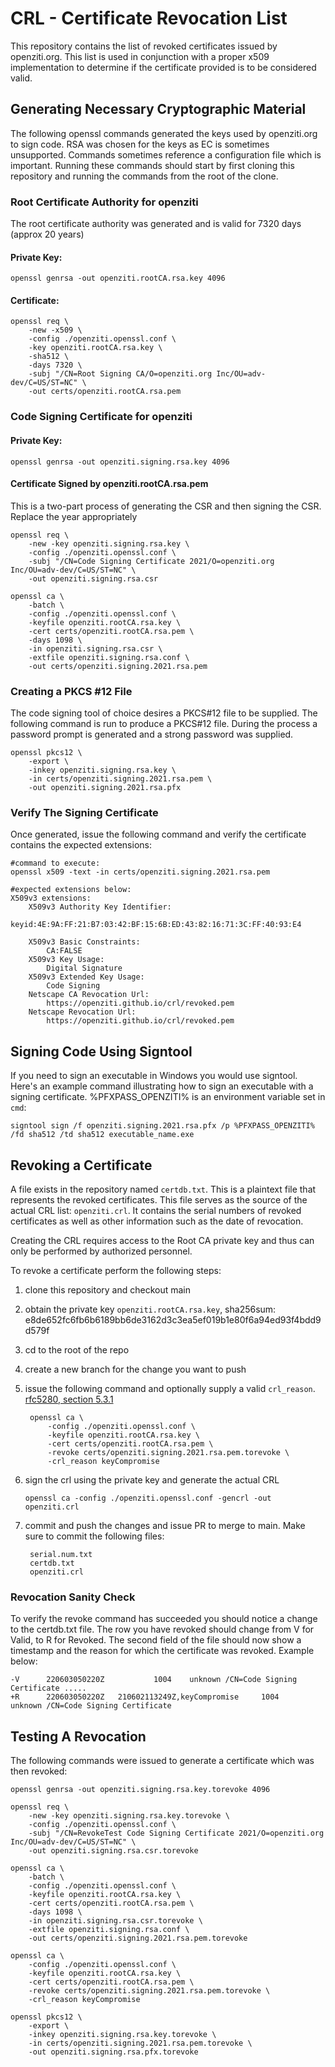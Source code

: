 # CRL - Certificate Revocation List

This repository contains the list of revoked certificates issued by openziti.org. This list is used
in conjunction with a proper x509 implementation to determine if the certificate provided is to be
considered valid.

## Generating Necessary Cryptographic Material

The following openssl commands generated the keys used by openziti.org to sign code. RSA was chosen for
the keys as EC is sometimes unsupported.  Commands sometimes reference a configuration file which is 
important. Running these commands should start by first cloning this repository and running the
commands from the root of the clone.

### Root Certificate Authority for openziti

The root certificate authority was generated and is valid for 7320 days (approx 20 years)

#### Private Key:
    openssl genrsa -out openziti.rootCA.rsa.key 4096

#### Certificate:
    openssl req \
        -new -x509 \
        -config ./openziti.openssl.conf \
        -key openziti.rootCA.rsa.key \
        -sha512 \
        -days 7320 \
        -subj "/CN=Root Signing CA/O=openziti.org Inc/OU=adv-dev/C=US/ST=NC" \
        -out certs/openziti.rootCA.rsa.pem

### Code Signing Certificate for openziti

#### Private Key:
    openssl genrsa -out openziti.signing.rsa.key 4096

#### Certificate Signed by openziti.rootCA.rsa.pem

This is a two-part process of generating the CSR and then signing the CSR. Replace the year appropriately

    openssl req \
        -new -key openziti.signing.rsa.key \
        -config ./openziti.openssl.conf \
        -subj "/CN=Code Signing Certificate 2021/O=openziti.org Inc/OU=adv-dev/C=US/ST=NC" \
        -out openziti.signing.rsa.csr
    
    openssl ca \
        -batch \
        -config ./openziti.openssl.conf \
        -keyfile openziti.rootCA.rsa.key \
        -cert certs/openziti.rootCA.rsa.pem \
        -days 1098 \
        -in openziti.signing.rsa.csr \
        -extfile openziti.signing.rsa.conf \
        -out certs/openziti.signing.2021.rsa.pem

### Creating a PKCS #12 File

The code signing tool of choice desires a PKCS#12 file to be supplied. The following command is run to produce a PKCS#12
file. During the process a password prompt is generated and a strong password was supplied.

    openssl pkcs12 \
        -export \
        -inkey openziti.signing.rsa.key \
        -in certs/openziti.signing.2021.rsa.pem \
        -out openziti.signing.2021.rsa.pfx 

### Verify The Signing Certificate

Once generated, issue the following command and verify the certificate contains the expected extensions:

    #command to execute:
    openssl x509 -text -in certs/openziti.signing.2021.rsa.pem

    #expected extensions below:
    X509v3 extensions:
        X509v3 Authority Key Identifier:
            keyid:4E:9A:FF:21:B7:03:42:BF:15:6B:ED:43:82:16:71:3C:FF:40:93:E4

        X509v3 Basic Constraints:
            CA:FALSE
        X509v3 Key Usage:
            Digital Signature
        X509v3 Extended Key Usage:
            Code Signing
        Netscape CA Revocation Url:
            https://openziti.github.io/crl/revoked.pem
        Netscape Revocation Url:
            https://openziti.github.io/crl/revoked.pem

## Signing Code Using Signtool

If you need to sign an executable in Windows you would use signtool. Here's an example command illustrating how to 
sign an executable with a signing certificate. %PFXPASS_OPENZITI% is an environment variable set in `cmd`:

    signtool sign /f openziti.signing.2021.rsa.pfx /p %PFXPASS_OPENZITI% /fd sha512 /td sha512 executable_name.exe

## Revoking a Certificate

A file exists in the repository named `certdb.txt`. This is a plaintext file that represents the revoked
certificates.  This file serves as the source of the actual CRL list: `openziti.crl`. It contains the
serial numbers of revoked certificates as well as other information such as the date of revocation.

Creating the CRL requires access to the Root CA private key and thus can only be performed by authorized personnel.

To revoke a certificate perform the following steps:

1. clone this repository and checkout main
1. obtain the private key `openziti.rootCA.rsa.key`, sha256sum: e8de652fc6fb6b6189bb6de3162d3c3ea5ef019b1e80f6a94ed93f4bdd9d579f
1. cd to the root of the repo
1. create a new branch for the change you want to push 
1. issue the following command and optionally supply a valid `crl_reason`. [rfc5280, section 5.3.1](https://datatracker.ietf.org/doc/html/rfc5280#section-5.3.1)
   
        openssl ca \
            -config ./openziti.openssl.conf \
            -keyfile openziti.rootCA.rsa.key \
            -cert certs/openziti.rootCA.rsa.pem \
            -revoke certs/openziti.signing.2021.rsa.pem.torevoke \
            -crl_reason keyCompromise
   
1. sign the crl using the private key and generate the actual CRL 

       openssl ca -config ./openziti.openssl.conf -gencrl -out openziti.crl

1. commit and push the changes and issue PR to merge to main. Make sure to commit the following files:
    
        serial.num.txt
        certdb.txt
        openziti.crl

### Revocation Sanity Check

To verify the revoke command has succeeded you should notice a change to the certdb.txt file. The row you have revoked should
change from V for Valid, to R for Revoked. The second field of the file should now show a timestamp and the reason for which
the certificate was revoked. Example below:

    -V      220603050220Z           1004    unknown /CN=Code Signing Certificate .....
    +R      220603050220Z   210602113249Z,keyCompromise     1004    unknown /CN=Code Signing Certificate


## Testing A Revocation

The following commands were issued to generate a certificate which was then revoked:

    openssl genrsa -out openziti.signing.rsa.key.torevoke 4096

    openssl req \
        -new -key openziti.signing.rsa.key.torevoke \
        -config ./openziti.openssl.conf \
        -subj "/CN=RevokeTest Code Signing Certificate 2021/O=openziti.org Inc/OU=adv-dev/C=US/ST=NC" \
        -out openziti.signing.rsa.csr.torevoke
    
    openssl ca \
        -batch \
        -config ./openziti.openssl.conf \
        -keyfile openziti.rootCA.rsa.key \
        -cert certs/openziti.rootCA.rsa.pem \
        -days 1098 \
        -in openziti.signing.rsa.csr.torevoke \
        -extfile openziti.signing.rsa.conf \
        -out certs/openziti.signing.2021.rsa.pem.torevoke

    openssl ca \
        -config ./openziti.openssl.conf \
        -keyfile openziti.rootCA.rsa.key \
        -cert certs/openziti.rootCA.rsa.pem \
        -revoke certs/openziti.signing.2021.rsa.pem.torevoke \
        -crl_reason keyCompromise

    openssl pkcs12 \
        -export \
        -inkey openziti.signing.rsa.key.torevoke \
        -in certs/openziti.signing.2021.rsa.pem.torevoke \
        -out openziti.signing.rsa.pfx.torevoke